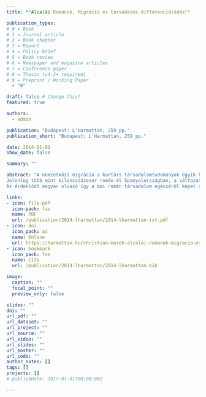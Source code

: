 ```yaml
---
title: *"Alcalái Románok. Migráció és társadalmi differenciálódás"*

publication_types:
# 0 = Book
# 1 = Journal article
# 2 = Book chapter
# 3 = Report
# 4 = Policy brief
# 5 = Book review
# 6 = Newspaper and magazine articles
# 7 = Conference paper
# 8 = Thesis (v4.2+ required)
# 9 = Preprint / Working Paper
  - "0"

draft: false # Change this!
featured: true

authors:
  - admin

publication: "Budapest: L'Harmattan, 259 pp."
publication_short: "Budapest: L'Harmattan, 259 pp."

date: 2014-01-01
show_date: false

summary: ""

abstract: "A nemzetközi migráció a kortárs társadalomtudományok egyik központi kérdésköre, a Romániához köthető népvándorlás pedig az Európán belüli migrációs folyamatok egyik fő jelensége. Jelen kötet e komplex kutatási területet ismerteti meg az olvasóval a románok migrációjának sajátos esetén keresztül.
Jelenleg több mint kilencszázezer román él Spanyolországban, a változatos társadalmi hátterű migránsok különböző okokból döntöttek a kivándorlás mellett, és különféleképp ítélik meg jövőjüket is. Már sokan megállapították, hogy a román migráció „totális társadalmi tény”, a társadalom valamennyi rétegét átfogó jelenség. Általa „leolvasható a román társadalom múltja és jövője, történelme, lehetőségei és problémái”. Az Alcalái románok ezen összetett társadalmi valóság „leolvasására” tesz kísérletet egy spanyolországi bevándorló „közösség” vizsgálatával.
Az érdeklődő magyar olvasó így a mai román társadalom egészéről képet alkothat, megismerkedhet a migrációkutatás antropológiai szemléletével és a tudományág jelen állásával. Ugyanakkor az útleírások kedvelői is örömet lelhetnek a szövegben, mely elkalauzolja az olvasót a migránslét rejtelmeibe, saját élettörténeteiken keresztül nyújtva betekintést a migránsok mindennapjaiba."

links:
- icon: file-pdf
  icon-pack: fas
  name: PDF
  url: /publication/2014-lharmattan/2014-lharmattan-txt.pdf
- icon: doi
  icon_pack: ai
  name: Online
  url: https://harmattan.hu/christian-moreh-alcalai-romanok-migracio-es-tarsadalmi-differencialodas-789
- icon: bookmark
  icon_pack: fas
  name: Cite
  url: /publication/2014-lharmattan/2014-lharmattan.bib

image:
  caption: ""
  focal_point: ""
  preview_only: false

slides: ""
doi: ""
url_pdf: ""
url_dataset: ""
url_project: ""
url_source: ""
url_video: ""
url_slides: ""
url_poster: ""
url_code: ""
author_notes: []
tags: []
projects: []
# publishDate: 2017-01-01T00:00:00Z

---
```

